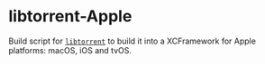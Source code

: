 # libtorrent-Apple

Build script for [`libtorrent`](https://www.libtorrent.org) to build it into a XCFramework for Apple platforms: macOS, iOS and tvOS.
